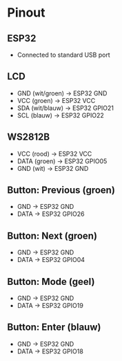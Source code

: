 # Pinout

## ESP32

-   Connected to standard USB port

## LCD

-   GND (wit/groen) -> ESP32 GND
-   VCC (groen)     -> ESP32 VCC
-   SDA (wit/blauw) -> ESP32 GPIO21
-   SCL (blauw)     -> ESP32 GPIO22

## WS2812B

-   VCC (rood)      -> ESP32 VCC
-   DATA (groen)    -> ESP32 GPIO05
-   GND (wit)       -> ESP32 GND

## Button: Previous (groen)

-   GND             -> ESP32 GND
-   DATA            -> ESP32 GPIO26

## Button: Next (groen)

-   GND             -> ESP32 GND
-   DATA            -> ESP32 GPIO04

## Button: Mode (geel)

-   GND             -> ESP32 GND
-   DATA            -> ESP32 GPIO19

## Button: Enter (blauw)

-   GND             -> ESP32 GND
-   DATA            -> ESP32 GPIO18